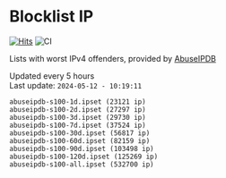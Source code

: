 # Blocklist IP

[![Hits](https://hits.seeyoufarm.com/api/count/incr/badge.svg?url=https%3A%2F%2Fgithub.com%2Fborestad%2Fblocklist-ip%2F&count_bg=%2379C83D&title_bg=%23555555&icon=&icon_color=%23E7E7E7&title=hits&edge_flat=false)](https://hits.seeyoufarm.com)  ![CI](https://img.shields.io/github/workflow/status/borestad/blocklist-ip/CI?style=flat-square)

Lists with worst IPv4 offenders, provided by [AbuseIPDB](https://www.abuseipdb.com/)

<!-- FOOTER-PLACEHOLDER -->
Updated every 5 hours<br>
Last update: `2024-05-12 - 10:19:11`
```
abuseipdb-s100-1d.ipset (23121 ip)
abuseipdb-s100-2d.ipset (27297 ip)
abuseipdb-s100-3d.ipset (29730 ip)
abuseipdb-s100-7d.ipset (37524 ip)
abuseipdb-s100-30d.ipset (56817 ip)
abuseipdb-s100-60d.ipset (82159 ip)
abuseipdb-s100-90d.ipset (103498 ip)
abuseipdb-s100-120d.ipset (125269 ip)
abuseipdb-s100-all.ipset (532700 ip)
```
